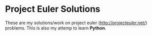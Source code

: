 # Project Euler Solutions

These are my solutions/work on project euler (http://projecteuler.net/) problems. 
This is also my attemp to learn __Python__.
